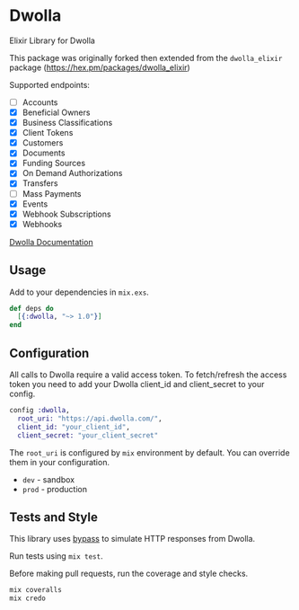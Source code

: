 # Dwolla

Elixir Library for Dwolla

This package was originally forked then extended from the `dwolla_elixir` package (https://hex.pm/packages/dwolla_elixir)

Supported endpoints:

- [ ] Accounts
- [x] Beneficial Owners
- [x] Business Classifications
- [x] Client Tokens
- [x] Customers
- [x] Documents
- [x] Funding Sources
- [x] On Demand Authorizations
- [x] Transfers
- [ ] Mass Payments
- [x] Events
- [x] Webhook Subscriptions
- [x] Webhooks

[Dwolla Documentation](https://developers.dwolla.com/api-reference)

## Usage

Add to your dependencies in `mix.exs`.

```elixir
def deps do
  [{:dwolla, "~> 1.0"}]
end
```

## Configuration

All calls to Dwolla require a valid access token. To fetch/refresh the access token
you need to add your Dwolla client_id and client_secret to your config.

```elixir
config :dwolla,
  root_uri: "https://api.dwolla.com/",
  client_id: "your_client_id",
  client_secret: "your_client_secret"
```

The `root_uri` is configured by `mix` environment by default. You
can override them in your configuration.

- `dev` - sandbox
- `prod` - production

## Tests and Style

This library uses [bypass](https://github.com/PSPDFKit-labs/bypass) to simulate HTTP responses from Dwolla.

Run tests using `mix test`.

Before making pull requests, run the coverage and style checks.

```elixir
mix coveralls
mix credo
```
